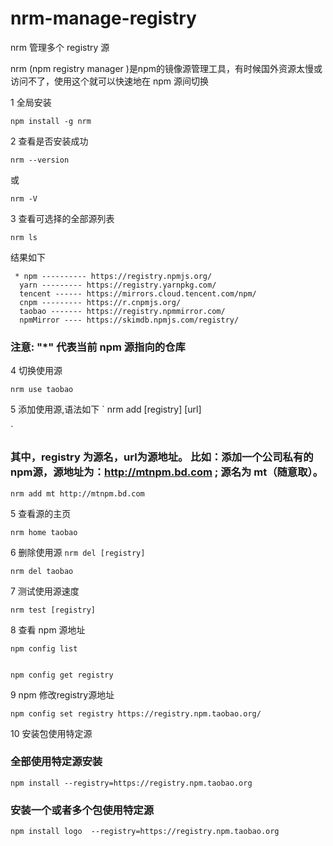 # nrm-manage-registry
nrm 管理多个 registry 源

nrm (npm registry manager )是npm的镜像源管理工具，有时候国外资源太慢或访问不了，使用这个就可以快速地在 npm 源间切换

1 全局安装

```
npm install -g nrm

```
2 查看是否安装成功

```
nrm --version
```
或


```
nrm -V

```

3 查看可选择的全部源列表
```
nrm ls
```
结果如下

```
 * npm ---------- https://registry.npmjs.org/
  yarn --------- https://registry.yarnpkg.com/
  tencent ------ https://mirrors.cloud.tencent.com/npm/
  cnpm --------- https://r.cnpmjs.org/
  taobao ------- https://registry.npmmirror.com/
  npmMirror ---- https://skimdb.npmjs.com/registry/

```
### 注意: "*" 代表当前 npm 源指向的仓库


4 切换使用源

```
nrm use taobao

```

5 添加使用源,语法如下
`
nrm add [registry] [url]

`
### 其中，registry 为源名，url为源地址。 比如：添加一个公司私有的npm源，源地址为：http://mtnpm.bd.com ; 源名为 mt（随意取）。

```
nrm add mt http://mtnpm.bd.com

```
5 查看源的主页
```
nrm home taobao
```

6 删除使用源
`
nrm del [registry]
`
```
nrm del taobao
```
7 测试使用源速度
```
nrm test [registry]
```
8 查看 npm 源地址

```
npm config list


```

```
npm config get registry

```

9 npm 修改registry源地址
```
npm config set registry https://registry.npm.taobao.org/
```

10 安装包使用特定源
### 全部使用特定源安装
```
npm install --registry=https://registry.npm.taobao.org
```
### 安装一个或者多个包使用特定源
```
npm install logo  --registry=https://registry.npm.taobao.org
```



